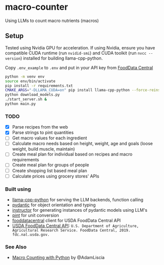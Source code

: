 # macro-counter
Using LLMs to count macro nutrients (macros)


## Setup

Tested using Nvidia GPU for acceleration. If using Nvidia, ensure you have compatible CUDA runtime (run `nvidid-smi`) and CUDA toolkit (run `nvcc --version`) installed for building llama-cpp-python.

Copy `.env_example` to `.env` and put in your API key from [FoodData Central](https://fdc.nal.usda.gov/api-key-signup.html)

```sh
python -m venv env
source env/bin/activate
pip install -r requirements.txt
CMAKE_ARGS="-DLLAMA_CUDA=on" pip install llama-cpp-python --force-reinstall --no-cache-dir
python download_models.py
./start_server.sh &
python main.py
```

### TODO

- [x] Parse recipes from the web
- [x] Parse strings to pint quantities
- [ ] Get macro values for each ingredient
- [ ] Calculate macro needs based on height, weight, age and goals (loose weight, build muscle, maintain)
- [ ] Create meal plan for individual based on recipes and macro requirements
- [ ] Create meal plan for groups of people
- [ ] Create shopping list based meal plan
- [ ] Calculate prices using grocery stores' APIs 

### Built using
- [llama-cpp-python](https://github.com/abetlen/llama-cpp-python/tree/main) for serving the LLM backends, function calling
- [pydantic](https://docs.pydantic.dev/latest/) for object orientation and typing
- [instructor](https://jxnl.github.io/instructor/) for generating instances of pydantic models using LLM's
- [pint](https://pint.readthedocs.io/en/stable/) for unit conversion
- [fooddatacentral](https://pypi.org/project/fooddatacentral/) client for USDA FoodData Central API
- [USDA FoodData Central API](https://fdc.nal.usda.gov/api-guide.html): `U.S. Department of Agriculture, Agricultural Research Service. FoodData Central, 2019. fdc.nal.usda.gov.`

### See Also

- [Macro Counting with Python](https://medium.com/@adamliscia/macro-counting-with-python-10182147278) by @AdamLiscia